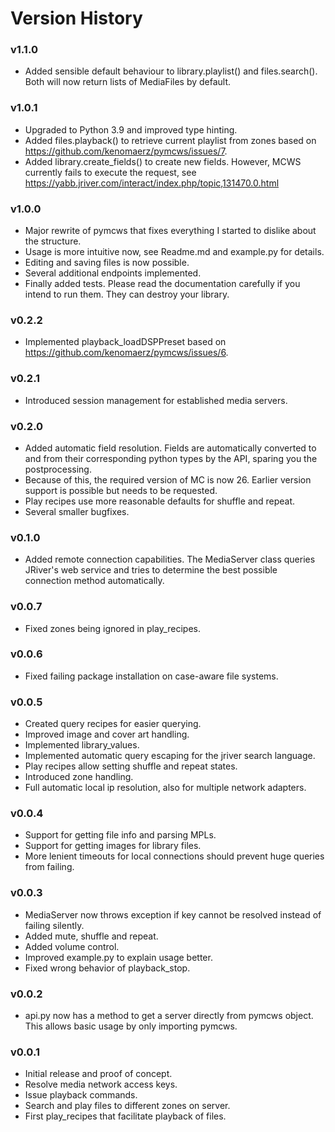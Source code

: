 # Version History

### v1.1.0
* Added sensible default behaviour to library.playlist() and files.search(). Both will now return lists of MediaFiles by default.

### v1.0.1
* Upgraded to Python 3.9 and improved type hinting.
* Added files.playback() to retrieve current playlist from zones based on https://github.com/kenomaerz/pymcws/issues/7.
* Added library.create_fields() to create new fields. However, MCWS currently fails to execute the request, see https://yabb.jriver.com/interact/index.php/topic,131470.0.html

### v1.0.0
* Major rewrite of pymcws that fixes everything I started to dislike about the structure.
* Usage is more intuitive now, see Readme.md and example.py for details.
* Editing and saving files is now possible.
* Several additional endpoints implemented.
* Finally added tests. Please read the documentation carefully if you intend to run them. They can destroy your library.

### v0.2.2
* Implemented playback_loadDSPPreset based on https://github.com/kenomaerz/pymcws/issues/6.

### v0.2.1
* Introduced session management for established media servers.

### v0.2.0
* Added automatic field resolution. Fields are automatically converted to and from their corresponding python types by the API, sparing you the postprocessing.
* Because of this, the required version of MC is now 26. Earlier version support is possible but needs to be requested.
* Play recipes use more reasonable defaults for shuffle and repeat.
* Several smaller bugfixes.


### v0.1.0
* Added remote connection capabilities. The MediaServer class queries JRiver's web service and tries to determine the best possible connection method automatically.

### v0.0.7
* Fixed zones being ignored in play_recipes.

### v0.0.6
* Fixed failing package installation on case-aware file systems.

### v0.0.5
* Created query recipes for easier querying.
* Improved image and cover art handling.
* Implemented library_values.
* Implemented automatic query escaping for the jriver search language.
* Play recipes allow  setting shuffle and repeat states.
* Introduced zone handling.
* Full automatic local ip resolution, also for multiple network adapters.

### v0.0.4
* Support for getting file info and parsing MPLs.
* Support for getting images for library files.
* More lenient timeouts for local connections should prevent huge queries from failing.

### v0.0.3
* MediaServer now throws exception if key cannot be resolved instead of failing silently.
* Added mute, shuffle and repeat.
* Added volume control.
* Improved example.py to explain usage better.
* Fixed wrong behavior of playback_stop.

### v0.0.2
* api.py now has a method to get a server directly from pymcws object. This allows basic usage by only importing pymcws.

### v0.0.1
* Initial release and proof of concept.
* Resolve media network access keys.
* Issue playback commands.
* Search and play files to different zones on server.
* First play_recipes that facilitate playback of files.
